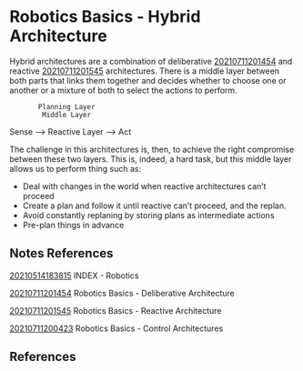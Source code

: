 ---
---
# Robotics Basics - Hybrid Architecture

Hybrid architectures are a combination of deliberative
[20210711201454](/notes/20210711201454) and reactive [20210711201545](/notes/20210711201545)
architectures. There is a middle layer between both parts that links
them together and decides whether to choose one or another or a mixture
of both to select the actions to perform.

           Planning Layer
            Middle Layer

Sense —&gt; Reactive Layer —&gt; Act

The challenge in this architectures is, then, to achieve the right
compromise between these two layers. This is, indeed, a hard task, but
this middle layer allows us to perform thing such as:

-   Deal with changes in the world when reactive architectures can’t
    proceed
-   Create a plan and follow it until reactive can’t proceed, and the
    replan.
-   Avoid constantly replaning by storing plans as intermediate actions
-   Pre-plan things in advance

## Notes References

[20210514183815](/notes/20210514183815) INDEX - Robotics

[20210711201454](/notes/20210711201454) Robotics Basics - Deliberative Architecture

[20210711201545](/notes/20210711201545) Robotics Basics - Reactive Architecture

[20210711200423](/notes/20210711200423) Robotics Basics - Control Architectures

## References
